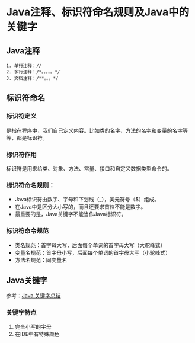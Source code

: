 # Java注释、标识符命名规则及Java中的关键字

## Java注释

```
1. 单行注释：//
2. 多行注释：/*。。。。。*/
3. 文档注释：/**。。。*/
```

## 标识符命名

### 标识符定义

是指在程序中，我们自己定义内容。比如类的名字、方法的名字和变量的名字等等，都是标识符。

### 标识符作用

标识符是用来给类、对象、方法、常量、接口和自定义数据类型命令的。

### 标识符命名规则：

- Java标识符由数字、字母和下划线（_），美元符号（$）组成。
- 在Java中是区分大小写的，而且还要求首位不能是数字。
- 最重要的是，Java关键字不能当作Java标识符。

### 标识符命令规范

- 类名规范：首字母大写，后面每个单词的首字母大写（大驼峰式）
- 变量名规范：首字母小写，后面每个单词的首字母大写（小驼峰式）
- 方法名规范：同变量名

## Java关键字

参考：[Java 关键字总结](http://cyw3.github.io/YalesonChan/2016/Java-key.html)

### 关键字特点

1. 完全小写的字母
2. 在IDE中有特殊颜色
